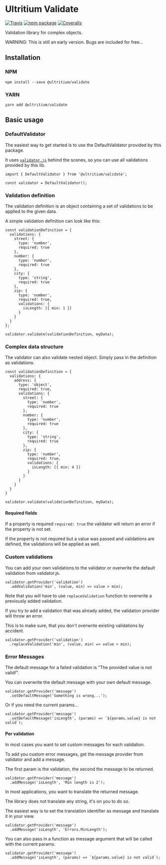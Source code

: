 Ultritium Validate
=========================
[![Travis][build-badge]][build]
[![npm package][npm-badge]][npm]
[![Coveralls][coveralls-badge]][coveralls]



[build-badge]: https://img.shields.io/travis/user/repo/master.png?style=flat-square
[build]: https://travis-ci.org/barumel/ultritium-validate

[npm-badge]: https://img.shields.io/npm/v/npm-package.png?style=flat-square
[npm]: https://www.npmjs.org/package/@ultritium/validate

[coveralls-badge]: https://img.shields.io/coveralls/user/repo/master.png?style=flat-square
[coveralls]: https://coveralls.io/github/barumel/ultritium-validate

Validation library for complex objects.

WARNING: This is still an early version. Bugs are included for free...


## Installation
### NPM
```
npm install --save @ultritium/validate
```

### YARN
```
yarn add @ultritium/validate
```

## Basic usage
### DefaultValidator
The easiest way to get started is to use the DefaultValidator provided by this package.

It uses [`validator.js`](https://github.com/chriso/validator.js) behind the scenes, so you can use all validations provided by this lib.

```
import { DefaultValidator } from '@ultritium/validate';

const validator = DefaultValidator();
```

### Validation definition
The validation definition is an object containing a set of validations to be applied to the given data.

A simple validation definition can look like this:
```
const validationDefinition = {
  validations: {
    street: {
      type: 'number',
      required: true
    },
    number: {
      type: 'number',
      required: true
    },
    city: {
      type: 'string',
      required: true
    },
    zip: {
      type: 'number',
      required: true,
      validations: {
        isLength: [{ min: 1 }]
      }
    }
  }
};

validator.validate(validationDefinition, myData);
```

### Complex data structure
The validator can also validate nested object. Simply pass in the definition as validations.
```
const validationDefinition = {
  validations: {
    address: {
      type: 'object',
      required: true,
      validations: {
        street: {
          type: 'number',
          required: true
        },
        number: {
          type: 'number',
          required: true
        },
        city: {
          type: 'string',
          required: true
        },
        zip: {
          type: 'number',
          required: true,
          validations: {
            isLength: [{ min: 4 }]
          }
        }
      }
    }
  }
}

validator.validate(validationDefinition, myData);
```

#### Required fields
If a property is required ```required: true``` the validator will return an error if the property is not set.

If the property is not required but a value was passed and validations are defined, the validations will be applied as well.

### Custom validations
You can add your own validations to the validator or overwrite the default validation from validator.js.
```
validator.getProvider('validation')
  .addValidation('min', (value, min) => value > min);
```

Note that you will have to use ```replaceValidation``` function to overwrite a previously added validation.

If you try to add a validation that was already added, the validation provider will throw an error.

This is to make sure, that you don't overwrite existing validations by accident.

```
validator.getProvider('validation')
  .replaceValidation('min', (value, min) => value > min);
```

### Error Messages
The default message for a failed validation is "The provided value is not valid!".

You can overwrite the default message with your own default message.
```
validator.getProvider('message')
  .setDefaultMessage('Something is wrong...');
```

Or if you need the current params...
```
validator.getProvider('message')
  .setDefaultMessage('isLength', (params) => `${params.value} is not valid`);
```

#### Per validation
In most cases you want to set custom messages for each validation.

To add you custom error messages, get the message provider from validator and add a message.

The first param is the validation, the second the message to be returned.
```
validator.getProvider('message')
  .addMessage('isLength', 'Min length is 2');
```

In most applications, you want to translate the returned message.

The library does not translate any string, it's on you to do so.

The easiest way is to set the translation identifier as message and translate it in your view.
```
validator.getProvider('message')
  .addMessage('isLength', 'Errors.MinLength');
```

You can also pass in a function as message argument that will be called with the current params.
```
validator.getProvider('message')
  .addMessage('isLength', (params) => `${params.value} is not valid`);
```
